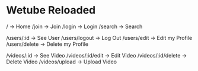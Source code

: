 # Wetube Reloaded

/ -> Home
/join -> Join
/login -> Login
/search -> Search

/users/:id -> See User
/users/logout -> Log Out
/users/edit -> Edit my Profile
/users/delete -> Delete my Profile

/videos/:id -> See Video
/videos/:id/edit -> Edit Video
/videos/:id/delete -> Delete Video
/videos/upload -> Upload Video
